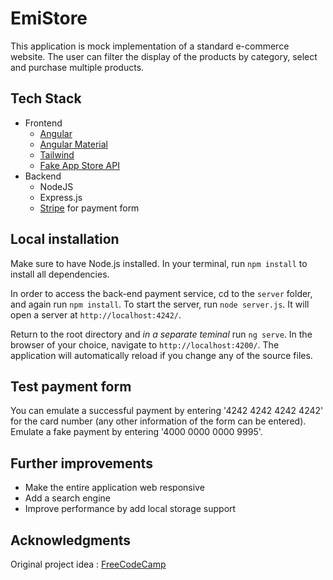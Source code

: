 # EmiStore

This application is mock implementation of a standard e-commerce website. The user can filter the display of the products by category, select and purchase multiple products.

## Tech Stack

- Frontend
  - [Angular](https://angular.io/)
  - [Angular Material](https://material.angular.io/)
  - [Tailwind](https://tailwindcss.com/)
  - [Fake App Store API](https://fakestoreapi.com/)
- Backend
  - NodeJS
  - Express.js
  - [Stripe](https://stripe.com) for payment form


## Local installation

Make sure to have Node.js installed. In your terminal, run `npm install` to install all dependencies. 

In order to access the back-end payment service, cd to the `server` folder, and again run `npm install`. To start the server, run `node server.js`. It will open a server at `http://localhost:4242/`. 

Return to the root directory and <em>in a separate teminal</em> run `ng serve`. In the browser of your choice, navigate to `http://localhost:4200/`. The application will automatically reload if you change any of the source files.

## Test payment form

You can emulate a successful payment by entering '4242 4242 4242 4242' for the card number (any other information of the form can be entered). Emulate a fake payment by entering '4000 0000 0000 9995'.

## Further improvements
- Make the entire application web responsive
- Add a search engine
- Improve performance by add local storage support

## Acknowledgments

Original project idea : [FreeCodeCamp](https://www.freecodecamp.org/)
